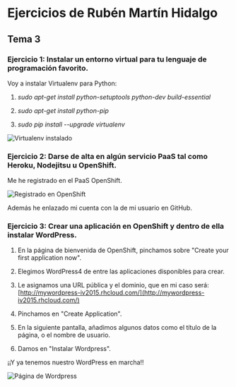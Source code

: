 # Ejercicios de Rubén Martín Hidalgo
## Tema 3
### Ejercicio 1: Instalar un entorno virtual para tu lenguaje de programación favorito.

Voy a instalar Virtualenv para Python:

1. *sudo apt-get install python-setuptools python-dev build-essential*

2. *sudo apt-get install python-pip* 

3. *sudo pip install --upgrade virtualenv*

![Virtualenv instalado](https://www.dropbox.com/s/oqhbwp5kbvqrrdr/versionVirtualenv.PNG?dl=1)

### Ejercicio 2: Darse de alta en algún servicio PaaS tal como Heroku, Nodejitsu u OpenShift.

Me he registrado en el PaaS OpenShift. 

![Registrado en OpenShift](https://www.dropbox.com/s/bx5xijdfg2k5zrn/OpenShift_inicio.PNG?dl=1)

Además he enlazado mi cuenta con la de mi usuario en GitHub.

### Ejercicio 3: Crear una aplicación en OpenShift y dentro de ella instalar WordPress.

1. En la página de bienvenida de OpenShift, pinchamos sobre "Create your first application now".

2. Elegimos WordPress4 de entre las aplicaciones disponibles para crear.

3. Le asignamos una URL pública y el dominio, que en mi caso será: [http://mywordpress-iv2015.rhcloud.com/](http://mywordpress-iv2015.rhcloud.com/)

4. Pinchamos en "Create Application".

5. En la siguiente pantalla, añadimos algunos datos como el título de la página, o el nombre de usuario.

6. Damos en "Instalar Wordpress".

¡¡Y ya tenemos nuestro WordPress en marcha!! 

![Página de Wordpress](https://www.dropbox.com/s/1574h2wwnl8pelw/WordPress.PNG?dl=1)
